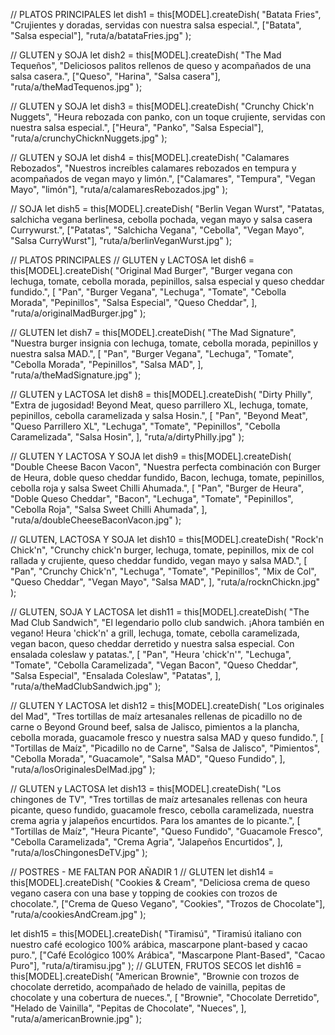 // PLATOS PRINCIPALES
let dish1 = this[MODEL].createDish(
"Batata Fries",
"Crujientes y doradas, servidas con nuestra salsa especial.",
["Batata", "Salsa especial"],
"ruta/a/batataFries.jpg"
);

// GLUTEN y SOJA
let dish2 = this[MODEL].createDish(
"The Mad Tequeños",
"Deliciosos palitos rellenos de queso y acompañados de una salsa casera.",
["Queso", "Harina", "Salsa casera"],
"ruta/a/theMadTequenos.jpg"
);

// GLUTEN y SOJA
let dish3 = this[MODEL].createDish(
"Crunchy Chick'n Nuggets",
"Heura rebozada con panko, con un toque crujiente, servidas con nuestra salsa especial.",
["Heura", "Panko", "Salsa Especial"],
"ruta/a/crunchyChicknNuggets.jpg"
);

// GLUTEN y SOJA
let dish4 = this[MODEL].createDish(
"Calamares Rebozados",
"Nuestros increíbles calamares rebozados en tempura y acompañados de vegan mayo y limón.",
["Calamares", "Tempura", "Vegan Mayo", "limón"],
"ruta/a/calamaresRebozados.jpg"
);

// SOJA
let dish5 = this[MODEL].createDish(
"Berlin Vegan Wurst",
"Patatas, salchicha vegana berlinesa, cebolla pochada, vegan mayo y salsa casera Currywurst.",
["Patatas", "Salchicha Vegana", "Cebolla", "Vegan Mayo", "Salsa CurryWurst"],
"ruta/a/berlinVeganWurst.jpg"
);

// PLATOS PRINCIPALES
// GLUTEN y LACTOSA
let dish6 = this[MODEL].createDish(
"Original Mad Burger",
"Burger vegana con lechuga, tomate, cebolla morada, pepinillos, salsa especial y queso cheddar fundido.",
[
"Pan",
"Burger Vegana",
"Lechuga",
"Tomate",
"Cebolla Morada",
"Pepinillos",
"Salsa Especial",
"Queso Cheddar",
],
"ruta/a/originalMadBurger.jpg"
);

// GLUTEN
let dish7 = this[MODEL].createDish(
"The Mad Signature",
"Nuestra burger insignia con lechuga, tomate, cebolla morada, pepinillos y nuestra salsa MAD.",
[
"Pan",
"Burger Vegana",
"Lechuga",
"Tomate",
"Cebolla Morada",
"Pepinillos",
"Salsa MAD",
],
"ruta/a/theMadSignature.jpg"
);

// GLUTEN y LACTOSA
let dish8 = this[MODEL].createDish(
"Dirty Philly",
"Extra de jugosidad! Beyond Meat, queso parrillero XL, lechuga, tomate, pepinillos, cebolla caramelizada y salsa Hosin.",
[
"Pan",
"Beyond Meat",
"Queso Parrillero XL",
"Lechuga",
"Tomate",
"Pepinillos",
"Cebolla Caramelizada",
"Salsa Hosin",
],
"ruta/a/dirtyPhilly.jpg"
);

// GLUTEN Y LACTOSA Y SOJA
let dish9 = this[MODEL].createDish(
"Double Cheese Bacon Vacon",
"Nuestra perfecta combinación con Burger de Heura, doble queso cheddar fundido, Bacon, lechuga, tomate, pepinillos, cebolla roja y salsa Sweet Chilli Ahumada.",
[
"Pan",
"Burger de Heura",
"Doble Queso Cheddar",
"Bacon",
"Lechuga",
"Tomate",
"Pepinillos",
"Cebolla Roja",
"Salsa Sweet Chilli Ahumada",
],
"ruta/a/doubleCheeseBaconVacon.jpg"
);

// GLUTEN, LACTOSA Y SOJA
let dish10 = this[MODEL].createDish(
"Rock'n Chick'n",
"Crunchy chick'n burger, lechuga, tomate, pepinillos, mix de col rallada y crujiente, queso cheddar fundido, vegan mayo y salsa MAD.",
[
"Pan",
"Crunchy Chick'n",
"Lechuga",
"Tomate",
"Pepinillos",
"Mix de Col",
"Queso Cheddar",
"Vegan Mayo",
"Salsa MAD",
],
"ruta/a/rocknChickn.jpg"
);

// GLUTEN, SOJA Y LACTOSA
let dish11 = this[MODEL].createDish(
"The Mad Club Sandwich",
"El legendario pollo club sandwich. ¡Ahora también en vegano! Heura 'chick'n' a grill, lechuga, tomate, cebolla caramelizada, vegan bacon, queso cheddar derretido y nuestra salsa especial. Con ensalada coleslaw y patatas.",
[
"Pan",
"Heura 'chick'n'",
"Lechuga",
"Tomate",
"Cebolla Caramelizada",
"Vegan Bacon",
"Queso Cheddar",
"Salsa Especial",
"Ensalada Coleslaw",
"Patatas",
],
"ruta/a/theMadClubSandwich.jpg"
);

// GLUTEN Y LACTOSA
let dish12 = this[MODEL].createDish(
"Los originales del Mad",
"Tres tortillas de maíz artesanales rellenas de picadillo no de carne o Beyond Ground beef, salsa de Jalisco, pimientos a la plancha, cebolla morada, guacamole fresco y nuestra salsa MAD y queso fundido.",
[
"Tortillas de Maíz",
"Picadillo no de Carne",
"Salsa de Jalisco",
"Pimientos",
"Cebolla Morada",
"Guacamole",
"Salsa MAD",
"Queso Fundido",
],
"ruta/a/losOriginalesDelMad.jpg"
);

// GLUTEN y LACTOSA
let dish13 = this[MODEL].createDish(
"Los chingones de TV",
"Tres tortillas de maíz artesanales rellenas con heura picante, queso fundido, guacamole fresco, cebolla caramelizada, nuestra crema agria y jalapeños encurtidos. Para los amantes de lo picante.",
[
"Tortillas de Maíz",
"Heura Picante",
"Queso Fundido",
"Guacamole Fresco",
"Cebolla Caramelizada",
"Crema Agria",
"Jalapeños Encurtidos",
],
"ruta/a/losChingonesDeTV.jpg"
);

// POSTRES - ME FALTAN POR AÑADIR 1
// GLUTEN
let dish14 = this[MODEL].createDish(
"Cookies & Cream",
"Deliciosa crema de queso vegano casera con una base y topping de cookies con trozos de chocolate.",
["Crema de Queso Vegano", "Cookies", "Trozos de Chocolate"],
"ruta/a/cookiesAndCream.jpg"
);

let dish15 = this[MODEL].createDish(
"Tiramisú",
"Tiramisú italiano con nuestro café ecologico 100% arábica, mascarpone plant-based y cacao puro.",
["Café Ecológico 100% Arábica", "Mascarpone Plant-Based", "Cacao Puro"],
"ruta/a/tiramisu.jpg"
);
// GLUTEN, FRUTOS SECOS
let dish16 = this[MODEL].createDish(
"American Brownie",
"Brownie con trozos de chocolate derretido, acompañado de helado de vainilla, pepitas de chocolate y una cobertura de nueces.",
[
"Brownie",
"Chocolate Derretido",
"Helado de Vainilla",
"Pepitas de Chocolate",
"Nueces",
],
"ruta/a/americanBrownie.jpg"
);
